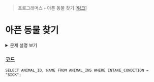 > 프로그래머스 - 아픈 동물 찾기 [[링크](https://school.programmers.co.kr/learn/courses/30/lessons/59036)]

# 아픈 동물 찾기

<details markdown="1">
<summary>문제 설명 보기</summary>
<img src ="https://user-images.githubusercontent.com/86038910/185856187-d5664ff4-30a5-4e32-99c6-c0160dc47e89.png">
<img src ="https://user-images.githubusercontent.com/86038910/185856291-1f4d5153-bbaf-470c-adef-155b96f4522d.png">
</details>

### 코드
```mysql
SELECT ANIMAL_ID, NAME FROM ANIMAL_INS WHERE INTAKE_CONDITION = "SICK";
```

